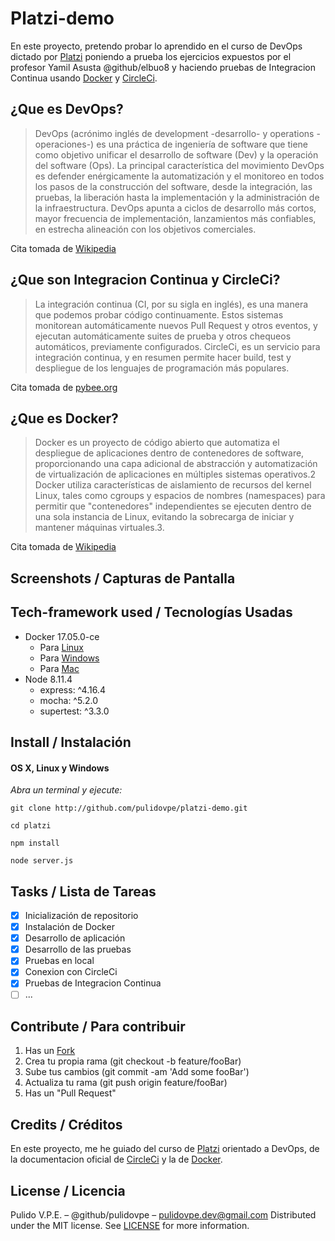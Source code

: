 # Platzi-demo

En este proyecto, pretendo probar lo aprendido en el curso de DevOps dictado por [Platzi](https://platzi.com)
poniendo a prueba los ejercicios expuestos por el profesor Yamil Asusta @github/elbuo8 y haciendo pruebas de Integracion Continua usando [Docker](https://docker.com) y [CircleCi](https://circleci.com).

## ¿Que es DevOps?

>DevOps (acrónimo inglés de development -desarrollo- y operations -operaciones-) es una práctica de ingeniería de software que tiene como objetivo unificar el desarrollo de software (Dev) y la operación del software (Ops). La principal característica del movimiento DevOps es defender enérgicamente la automatización y el monitoreo en todos los pasos de la construcción del software, desde la integración, las pruebas, la liberación hasta la implementación y la administración de la infraestructura. DevOps apunta a ciclos de desarrollo más cortos, mayor frecuencia de implementación, lanzamientos más confiables, en estrecha alineación con los objetivos comerciales.

Cita tomada de [Wikipedia](https://es.wikipedia.org/wiki/DevOps)

## ¿Que son Integracion Continua y CircleCi?

>La integración continua (CI, por su sigla en inglés), es una manera que podemos probar código continuamente. Estos sistemas monitorean automáticamente nuevos Pull Request y otros eventos, y ejecutan automáticamente suites de prueba y otros chequeos automáticos, previamente configurados. 
>CircleCi, es un servicio para integración continua, y en resumen permite hacer build, test y despliegue de los lenguajes de programación más populares.

Cita tomada de [pybee.org](https://pybee.org/es/contribuir/como-ayudar/principiantes/que-es/ci/)

## ¿Que es Docker?

>Docker es un proyecto de código abierto que automatiza el despliegue de aplicaciones dentro de contenedores de software, proporcionando una capa adicional de abstracción y automatización de virtualización de aplicaciones en múltiples sistemas operativos.2​ Docker utiliza características de aislamiento de recursos del kernel Linux, tales como cgroups y espacios de nombres (namespaces) para permitir que "contenedores" independientes se ejecuten dentro de una sola instancia de Linux, evitando la sobrecarga de iniciar y mantener máquinas virtuales.3​. 

Cita tomada de [Wikipedia](https://es.wikipedia.org/wiki/Docker_(software))

## Screenshots / Capturas de Pantalla


## Tech-framework used / Tecnologías Usadas
- Docker  17.05.0-ce 
	- Para [Linux](https://docs.docker.com/install/linux/docker-ce/debian/)
	- Para [Windows](https://docs.docker.com/docker-for-windows/) 
	- Para [Mac](https://docs.docker.com/docker-for-mac/)
- Node 8.11.4
	- express: ^4.16.4
	- mocha: ^5.2.0
	- supertest: ^3.3.0

## Install / Instalación
#### OS X, Linux y Windows
*Abra un terminal y ejecute:*
```Shell
git clone http://github.com/pulidovpe/platzi-demo.git

cd platzi

npm install

node server.js
```

## Tasks / Lista de Tareas
- [x] Inicialización de repositorio
- [x] Instalación de Docker
- [x] Desarrollo de aplicación
- [x] Desarrollo de las pruebas
- [x] Pruebas en local
- [x] Conexion con CircleCi
- [x] Pruebas de Integracion Continua
- [ ] ...

## Contribute / Para contribuir
1. Has un [Fork](https://github.com/pulidovpe/docker-php-mysql/fork)
2. Crea tu propia rama (git checkout -b feature/fooBar)
3. Sube tus cambios (git commit -am 'Add some fooBar')
4. Actualiza tu rama (git push origin feature/fooBar)
5. Has un "Pull Request"

## Credits / Créditos
En este proyecto, me he guiado del curso de [Platzi](https://platzi.com/clases/1135-devops/) orientado a DevOps, de la documentacion oficial de [CircleCi](https://circleci.com/docs/2.0/) y la de [Docker](https://docs.docker.com/compose/).

## License / Licencia
Pulido V.P.E. – @github/pulidovpe – pulidovpe.dev@gmail.com
Distributed under the MIT license. See [LICENSE](LICENSE) for more information.
